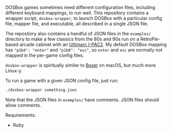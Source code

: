 DOSBox games sometimes need different configuration files, including
different keyboard mappings, to run well.  This repository contains a
wrapper script, `dosbox-wrapper`, to launch DOSBox with a particular
config file, mapper file, and executable, all described in a single JSON
file.

The repostiory also contains a handful of JSON files in the `examples/`
directory to make a few classics from the 80s and 90s run on a
RetroPie-based arcade cabinet with an [Ultimarc
I-PAC2](https://www.ultimarc.com/control-interfaces/i-pacs/i-pac2/).  My
default DOSBox mapping has `"p1b4": "enter"` and `"p1b8": "esc"`, so
`enter` and `esc` are normally not mapped in the per-game config files.

`dosbox-wrapper` is spiritually similer to [Boxer](http://boxerapp.com/)
on macOS, but much more Linux-y.

To run a game with a given JSON config file, just run:
```sh
./dosbox-wrapper something.json
```

Note that the JSON files in `examples/` have comments.  JSON files
_should_ allow comments.

Requirements:
 - Ruby
